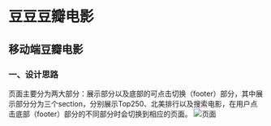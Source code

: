 # 豆豆豆瓣电影
## 移动端豆瓣电影
### 一、设计思路
页面主要分为两大部分：展示部分以及底部的可点击切换（footer）部分，其中展示部分分为三个section，分别展示Top250、北美排行以及搜索电影，在用户点击底部（footer）部分的不同部分时会切换到相应的页面。
![页面](https://ws1.sinaimg.cn/large/691e2a69gy1fkpu6vy2aej20fv0kjwik.jpg)